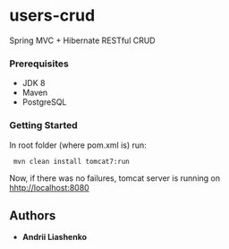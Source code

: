 # users-crud
Spring MVC + Hibernate RESTful CRUD

### Prerequisites

* JDK 8
* Maven
* PostgreSQL

### Getting Started

In root folder (where pom.xml is) run:
```
 mvn clean install tomcat7:run
```
Now, if there was no failures, tomcat server is running on [hhtp://localhost:8080](http://localhost:8080)

## Authors

* **Andrii Liashenko**

